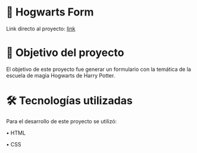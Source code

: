 # :mage:	Hogwarts Form
Link directo al proyecto: [link](https://lordlez.github.io/hogwarts-form/)


# 📝 Objetivo del proyecto
El objetivo de este proyecto fue generar un formulario con la temática de la escuela de magia Hogwarts de Harry Potter.

# :hammer_and_wrench: Tecnologías utilizadas
Para el desarrollo de este proyecto se utilizó:

• HTML

• CSS
